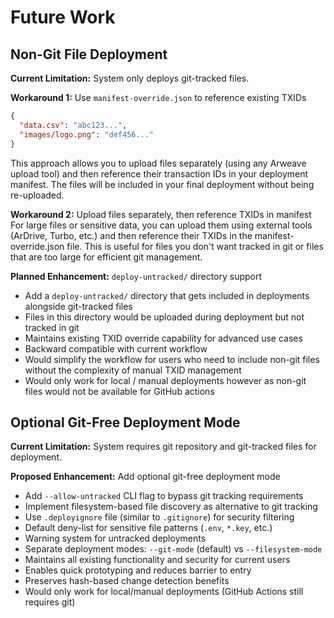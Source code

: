 # Future Work

## Non-Git File Deployment

**Current Limitation:** System only deploys git-tracked files.

**Workaround 1:** Use `manifest-override.json` to reference existing TXIDs
```json
{
  "data.csv": "abc123...",
  "images/logo.png": "def456..."
}
```
This approach allows you to upload files separately (using any Arweave upload tool) and then reference their transaction IDs in your deployment manifest. The files will be included in your final deployment without being re-uploaded.

**Workaround 2:** Upload files separately, then reference TXIDs in manifest
For large files or sensitive data, you can upload them using external tools (ArDrive, Turbo, etc.) and then reference their TXIDs in the manifest-override.json file. This is useful for files you don't want tracked in git or files that are too large for efficient git management.

**Planned Enhancement:** `deploy-untracked/` directory support
- Add a `deploy-untracked/` directory that gets included in deployments alongside git-tracked files
- Files in this directory would be uploaded during deployment but not tracked in git
- Maintains existing TXID override capability for advanced use cases
- Backward compatible with current workflow
- Would simplify the workflow for users who need to include non-git files without the complexity of manual TXID management
- Would only work for local / manual deployments however as non-git files would not be available for GitHub actions

## Optional Git-Free Deployment Mode

**Current Limitation:** System requires git repository and git-tracked files for deployment.

**Proposed Enhancement:** Add optional git-free deployment mode
- Add `--allow-untracked` CLI flag to bypass git tracking requirements
- Implement filesystem-based file discovery as alternative to git tracking
- Use `.deployignore` file (similar to `.gitignore`) for security filtering
- Default deny-list for sensitive file patterns (`.env`, `*.key`, etc.)
- Warning system for untracked deployments
- Separate deployment modes: `--git-mode` (default) vs `--filesystem-mode`
- Maintains all existing functionality and security for current users
- Enables quick prototyping and reduces barrier to entry
- Preserves hash-based change detection benefits
- Would only work for local/manual deployments (GitHub Actions still requires git)
